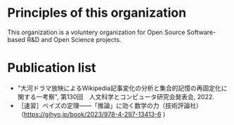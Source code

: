 # Principles of this organization
This organization is a voluntery organization for Open Source Software-based R&D and Open Science projects.

# Publication list
* "大河ドラマ放映によるWikipedia記事変化の分析と集合的記憶の再固定化に関する一考察", 第130回　人文科学とコンピュータ研究会発表会, 2022.
* ［速習］ベイズの定理——「推論」に効く数学の力（技術評論社）（https://gihyo.jp/book/2023/978-4-297-13413-6 )
